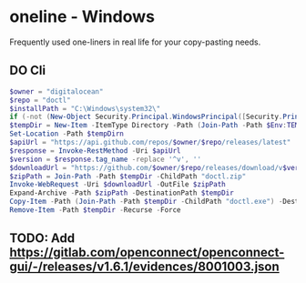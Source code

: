 # oneline - Windows

Frequently used one-liners in real life for your copy-pasting needs.

## DO Cli

```powershell
$owner = "digitalocean"
$repo = "doctl"
$installPath = "C:\Windows\system32\"
if (-not (New-Object Security.Principal.WindowsPrincipal([Security.Principal.WindowsIdentity]::GetCurrent())).IsInRole([Security.Principal.WindowsBuiltInRole]::Administrator)) { throw "This script requires administrative privileges. Please run as Administrator." }
$tempDir = New-Item -ItemType Directory -Path (Join-Path -Path $Env:TEMP -ChildPath ([System.IO.Path]::GetRandomFileName()))
Set-Location -Path $tempDirn
$apiUrl = "https://api.github.com/repos/$owner/$repo/releases/latest"
$response = Invoke-RestMethod -Uri $apiUrl
$version = $response.tag_name -replace '^v', ''
$downloadUrl = "https://github.com/$owner/$repo/releases/download/v$version/doctl-$version-windows-amd64.zip"
$zipPath = Join-Path -Path $tempDir -ChildPath "doctl.zip"
Invoke-WebRequest -Uri $downloadUrl -OutFile $zipPath
Expand-Archive -Path $zipPath -DestinationPath $tempDir
Copy-Item -Path (Join-Path -Path $tempDir -ChildPath "doctl.exe") -Destination (Join-Path -Path $installPath -ChildPath "doctl.exe")
Remove-Item -Path $tempDir -Recurse -Force
```

## TODO: Add https://gitlab.com/openconnect/openconnect-gui/-/releases/v1.6.1/evidences/8001003.json
